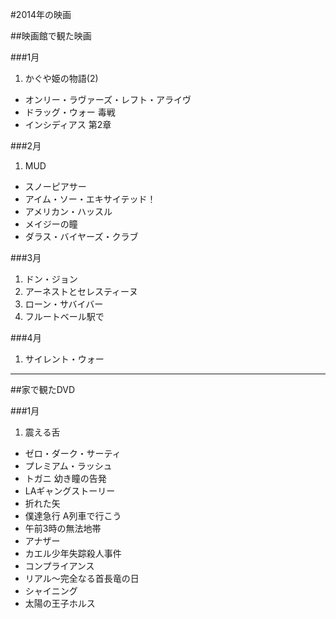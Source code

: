 #2014年の映画

##映画館で観た映画

###1月

1. かぐや姫の物語(2)
- オンリー・ラヴァーズ・レフト・アライヴ
- ドラッグ・ウォー 毒戦
- インシディアス 第2章

###2月
1.  MUD
- スノーピアサー
- アイム・ソー・エキサイテッド！
- アメリカン・ハッスル
- メイジーの瞳
- ダラス・バイヤーズ・クラブ

###3月
1. ドン・ジョン
2. アーネストとセレスティーヌ
3. ローン・サバイバー
4. フルートベール駅で

###4月
1. サイレント・ウォー


---
##家で観たDVD

###1月
1. 震える舌
- ゼロ・ダーク・サーティ
- プレミアム・ラッシュ
- トガニ 幼き瞳の告発
- LAギャングストーリー
- 折れた矢
- 僕達急行 A列車で行こう
- 午前3時の無法地帯
- アナザー
- カエル少年失踪殺人事件
- コンプライアンス
- リアル〜完全なる首長竜の日
- シャイニング
- 太陽の王子ホルス
